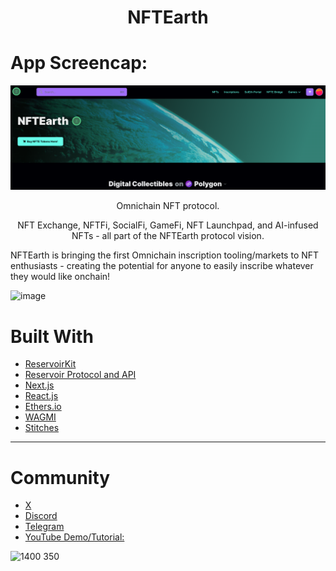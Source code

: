 <h1 align="center">NFTEarth</h1>
  <p align="center">

# App Screencap: 

![NFTEarth home page](image.png)

<p align="center">Omnichain NFT protocol.</p>

<p align="center">NFT Exchange, NFTFi, SocialFi, GameFi, NFT Launchpad, and AI-infused NFTs - all part of the NFTEarth protocol vision.</p>

NFTEarth is bringing the first Omnichain inscription tooling/markets to NFT enthusiasts - creating the potential for anyone to easily inscribe whatever they would like onchain!

![image](https://github.com/NFTEarth/nftearth-marketplace/assets/29180454/98468dbe-0770-473d-b1d8-f44d013382f5)

# Built With

- [ReservoirKit](https://docs.reservoir.tools/docs/reservoir-kit)
- [Reservoir Protocol and API](https://reservoirprotocol.github.io/)
- [Next.js](https://nextjs.org/)
- [React.js](https://reactjs.org/)
- [Ethers.io](https://ethers.io/)
- [WAGMI](https://wagmi.sh/)
- [Stitches](https://stitches.dev/docs/variants)

---

# Community

- [X](https://twitter.com/NFTEarth_L2)
- [Discord](https://discord.gg/56a7u3wDkX)
- [Telegram](https://t.me/nftearth_community)
- [YouTube Demo/Tutorial:](https://youtu.be/fxYTXASorBY?si=w2My0tmYLprTGKWt)


![1400 350](https://github.com/NFTEarth/nft-marketplace/assets/29180454/59fe297c-c743-4130-b76c-c641ce941996)

<p align="center">
